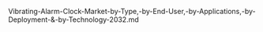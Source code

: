 Vibrating-Alarm-Clock-Market-by-Type,-by-End-User,-by-Applications,-by-Deployment-&-by-Technology-2032.md
